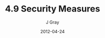 ---
title: '4.9 Security Measures'
alt: 'Mysteries of the Arcana'
date: '2012-04-24'
author: 'J Gray'
artist: 'Gennifer'
chapter: '4 In the Beginnings'
filler: false
---